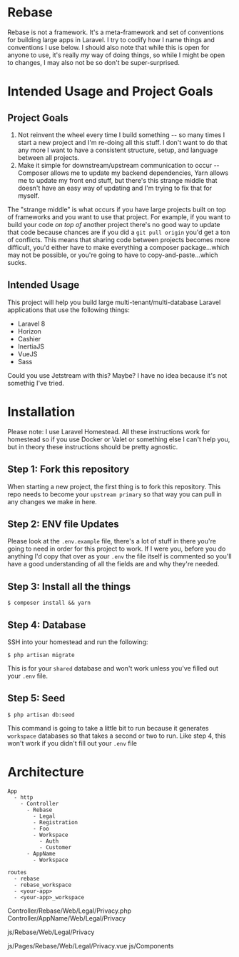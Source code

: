 # Rebase

Rebase is not a framework. It's a meta-framework and set of conventions for building large apps in Laravel. I try to codify how I name things and conventions I use below. I should also note that while this is open for anyone to use, it's really _my_ way of doing things, so while I might be open to changes, I may also not be so don't be super-surprised.

# Intended Usage and Project Goals

## Project Goals

1. Not reinvent the wheel every time I build something -- so many times I start a new project and I'm re-doing all this stuff. I don't want to do that any more I want to have a consistent structure, setup, and language between all projects.
2. Make it simple for downstream/upstream communication to occur -- Composer allows me to update my backend dependencies, Yarn allows me to update my front end stuff, but there's this strange middle that doesn't have an easy way of updating and I'm trying to fix that for myself.

The "strange middle" is what occurs if you have large projects built on top of frameworks and you want to use that project. For example, if you want to build your code _on top of_ another project there's no good way to update that code because chances are if you did a `git pull origin` you'd get a ton of conflicts. This means that sharing code between projects becomes more difficult, you'd either have to make everything a composer package...which may not be possible, or you're going to have to copy-and-paste...which sucks.

## Intended Usage

This project will help you build large multi-tenant/multi-database Laravel applications that use the following things:

-  Laravel 8
-  Horizon
-  Cashier
-  InertiaJS
-  VueJS
-  Sass

Could you use Jetstream with this? Maybe? I have no idea because it's not somethig I've tried.

# Installation

Please note: I use Laravel Homestead. All these instructions work for homestead so if you use Docker or Valet or something else I can't help you, but in theory these instructions should be pretty agnostic.

## Step 1: Fork this repository

When starting a new project, the first thing is to fork this repository. This repo needs to become your `upstream primary` so that way you can pull in any changes we make in here.

## Step 2: ENV file Updates

Please look at the `.env.example` file, there's a lot of stuff in there you're going to need in order for this project to work. If I were you, before you do anything I'd copy that over as your `.env` the file itself is commented so you'll have a good understanding of all the fields are and why they're needed.

## Step 3: Install all the things

```
$ composer install && yarn
```

## Step 4: Database

SSH into your homestead and run the following:

```
$ php artisan migrate
```

This is for your `shared` database and won't work unless you've filled out your `.env` file.

## Step 5: Seed

```
$ php artisan db:seed
```

This command is going to take a little bit to run because it generates `workspace` databases so that takes a second or two to run. Like step 4, this won't work if you didn't fill out your `.env` file

# Architecture

```
App
  - http
    - Controller
      - Rebase
        - Legal
        - Registration
        - Foo
        - Workspace
          - Auth
          - Customer
      - AppName
        - Workspace

routes
  - rebase
  - rebase_workspace
  - <your-app>
  - <your-app>_workspace

```

Controller/Rebase/Web/Legal/Privacy.php Controller/AppName/Web/Legal/Privacy

js/Rebase/Web/Legal/Privacy

js/Pages/Rebase/Web/Legal/Privacy.vue js/Components
